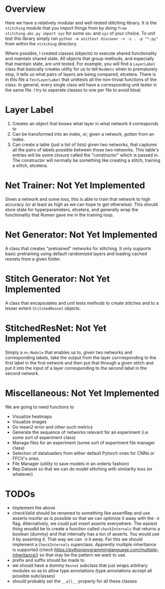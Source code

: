 # Overview
Here we have a relatively modular and well-tested stitching library. It is the `stitching` module that you import
things from by doing `from stitching.abc.py import xyz` for some `abc`  and `xyz` of your choice. To unit test this library simply run `python -m unittest discover -v -s . -p "*.py"` from within the `stitching` directory.

Where possible, I created classes (objects) to execute shared functionality and maintain shared state. All objects that group methods, and especially that maintain state, are unit tested. For example, you will find a `LayerLabel` class that basically creates utility for us to tell `ResNets` when to prematurely stop, it tells us what pairs of layers are being compared, etcetera. There is in this file a `TestLayerLabel` that unittests all the non-trivial functions of the class. In general, every single class will have a corresponding unit tester in the same file. I try to seperate classes to one per file to avoid bloat.

# Layer Label
1. Creates an object that knows what layer in what network it corresponds to
2. Can be transformed into an index, or, given a network, gotten from an index.
3. Can create a table (just a list of lists) given two networks, that captures all the pairs of labels possible between those two networks. This table's entries will be some closure called the "constructor" which is passed in. The constructor will normally be something like creating a stitch, training a stitch, etcetera.

# Net Trainer: Not Yet Implemented
Given a network and some loss, this is able to train that network to high accuracy (or at least as high as we can hope to get otherwise). This should store state for hyperparameters, etcetera, and generally wrap the functionality that Rumen gave me in the training loop.

# Net Generator: Not Yet Implemented
A class that creates "pretrained" networks for stitching. It only supports basic pretraining using default randomized layers and loading cached resnets from a given folder.

# Stitch Generator: Not Yet Implemented
A class that encapsulates and unit tests methods to create stitches and to a lesser extent `StitchedResnet` objects.

# StitchedResNet: Not Yet Implemented
Simply a `nn.Module` that enables us to, given two networks and corresponding labels, take the output from the layer corrresponding to the first label in the first network and then put that through a given stitch and put it into the input of a layer corresponding to the second label in the second network.

# Miscellaneous: Not Yet Implemented
We are going to need functions to
- Visualize heatmaps
- Visualize images
- Do mean2 error and other such metrics
- Generate the sequence of networks relevant for an experiment (i.e. some sort of experiment class)
- Manage files for an experiment (some sort of experiment file manager class)
- Selection of dataloaders from either default Pytorch ones for CNNs or FFCV's ones.
- File Manager (utility to save models in an orderly fashion)
- Rep Dataset so that we can do model stitching with similarity loss (or whatever)

# TODOs
- Implement the above
- checkValid should be renamed to something like assertRep and use asserts insofar as is possible so that we can optimize it away with the `-O` flag. Alternatively, we could just insert asserts everywhere. The easiest thing woudld be to create a function called `checkInternals` that returns a boolean (dummy) and that internally has a ton of asserts. You would use it by asserting it. That way we can `-O` it away. For this we should implement a `CheckInternals` superclass. Apprently multiple inheritance is supported (check https://pythonprogramminglanguage.com/multiple-inheritance/) so that may be the pattern we want to use.
- prefix and suffix should be made to 
- we should have a dummy `Resnet` subclass that just wraps arbitrary modules so as to allow type annotations (type annotations accept all possible subclasses)
- should probably set the `__all__` properly for all these classes